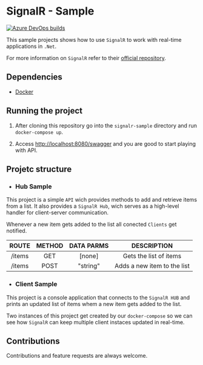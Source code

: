 # SignalR - Sample

[![Azure DevOps builds](https://img.shields.io/azure-devops/build/raschmitt/7618d927-8467-43e2-b5e9-1aeddc1fbfdc/25?label=Build&style=flat-square)](https://dev.azure.com/raschmitt/raschmitt/_build?definitionId=25)

This sample projects shows how to use `SignalR` to work with real-time applications in `.Net`.

For more information on `SignalR` refer to their [official repository](https://github.com/dotnet/aspnetcore/tree/main/src/SignalR).

## Dependencies 

- [Docker](https://docs.docker.com/get-docker/)

## Running the project

1. After cloning this repository go into the `signalr-sample` directory and run `docker-compose up`.

2. Access [http://localhost:8080/swagger](http://localhost/swagger) and you are good to start playing with API.

## Projetc structure

- ### Hub Sample

This project is a simple `API` wich provides methods to add and retrieve items from a list. It also provides a `SignalR Hub`, wich serves as a high-level handler for client-server communication.

Whenever a new item gets added to the list all conected `Clients` get notified.

| ROUTE | METHOD | DATA PARMS | DESCRIPTION |
| :---: | :---: | :---: | :---: |
| /items | GET | [none] | Gets the list of items
| /items | POST | "string" | Adds a new item to the list

- ### Client Sample

This project is a console application that connects to the `SignalR HUB` and prints an updated list of items whem a new item gets added to the list.

Two instances of this project get created by our `docker-compose` so we can see how `SignalR` can keep multiple client instaces updated in real-time.

## Contributions

  Contributions and feature requests are always welcome.
